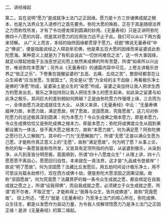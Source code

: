 二、讲经缘起

第二，旨在说明“愿力”是成就净土法门之正因缘。愿力是十方三世诸佛成就之根本，也是九法界众生入道修行之首先要务。弥陀大愿的殊胜，正在于其是随顺法界之力而称性所发，才有了令功德发挥到圆满的妙用。《无量寿经》只是正讲阿弥陀佛四十八愿的内容，但是其对愿力的应用张力远不止于此。我们可以从以下两方面来领解。
        从广义上而言，本经的始终因缘都贯穿于愿力。经题“佛说无量寿经”中之“佛说”，便是指能说经之人释迦牟尼佛，他是乘五百大愿的因缘而来娑婆说此弥陀愿海。某种意义上就是为了有机会说此“一切世间难信之法”，这一件大事因缘，就足以撑起他能于五浊恶世迎刃而上依然来成佛的所有苦楚，所谓“如来所以兴出世，唯说弥陀本愿海”；另外从《无量寿经》的通篇内容中可见，上卷主讲极乐世界之“依正之乐”，下卷重在提醒娑婆的“五恶、五痛、五烧之苦”，整部经都意在让众生闻者“应当发愿，生彼国土”，完全是以“愿”为全经的主干血脉；再看极乐净土是佛的“净愿”所成，娑婆染土是众生的“染愿”所成，娑婆之染加持让我人把求生西方的愿发出去，极乐之净加持则让我人把往生净土的愿生起来，如此染之娑婆与如此净之极乐，其间巨大的差别相如何跨越？正是由弥陀愿力作强增上缘，三合而为一，全体由愿力决定成就往生大业。
        从狭义来讲，《无量寿经》中云：“无量寿佛威神力故，本愿力故，满足愿故，明了愿故，坚固愿故，究竟愿故”。这几句对弥陀愿力的总述极其深刻圆满：何为本愿力？令众生成佛之根本愿力，即是本愿力，令众生成佛恰恰又是弥陀成佛之根本力，即是本愿力；弥陀将成佛度众生从因到果都设置为一体法，皆不离大愿之根本力，故称“本愿力故”。何为满足愿？阿弥陀佛之愿行已入三解脱门，其中的一门为“无愿解脱门”，所谓“无愿”正是以满众生愿为己愿，才能称作真正意义上的“无愿”，故称“满足愿故”。何为明了愿？从事上论，弥陀的每一条愿皆是称性所发，又皆具有定项所指的内容，从娑婆到极乐，从染到净，从凡到圣皆分明至极，面面俱到，所谓“四十八愿度众生”！从理上讲，四十八愿愿愿不离自心，愿愿回归自性，本来就在一真法界，这才是“九品咸令登彼岸”！故说“明了愿故”。何为坚固愿？法藏比丘发愿后，用五劫时间设计极乐净土，用不可思议兆载永劫修行，现在西方成佛十劫，便是弥陀大愿坚固之因果证据。故称“坚固愿故”。何为究竟愿？法藏菩萨的每一条令众生成就之愿，都会绑定在自我成就之愿之上，所谓“设我得佛”，而自我成就之愿，必须建立于众生成就之愿，所谓“若不尔者，不取正觉”，才能称得上“我等与众生，皆共成佛道”，故称“究竟愿故”。
        综上所述，“愿力”就是《无量寿经》乃至净土法门的核心所在，弥陀成佛、众生往生，都是以发愿作为驱动力量，为令我人信解领悟愿力乃是净土法门之正因正缘！是讲《无量寿经》的第二缘起。